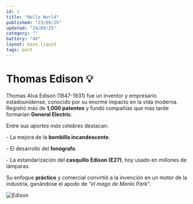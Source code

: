 ```yaml
---
id: 1
title: "Hello World"
published: "23/09/25"
updated: "24/09/25"
category: ""
battery: "44"
layout: base.liquid
tags: post
---
```

  
# Thomas Edison 💡

  


Thomas Alva Edison (1847-1931) fue un inventor y empresario estadounidense, conocido por su enorme impacto en la vida moderna. Registró más de **1,000 patentes** y fundó compañías que más tarde formarían **General Electric**.

  


Entre sus *aportes más célebres* destacan:

\- La mejora de la **bombilla incandescente**.  

\- El desarrollo del **fonógrafo**.  

\- La estandarización del **casquillo Edison (E27)**, hoy usado en millones de lámparas.

  


Su enfoque **práctico** y comercial convirtió a la invención en un motor de la industria, ganándose el apodo de *“el mago de Menlo Park”*.

  


![Edison](<https://alprado.com/wp-content/uploads/2025/07/que-es-wordpress-org.jpeg>)


